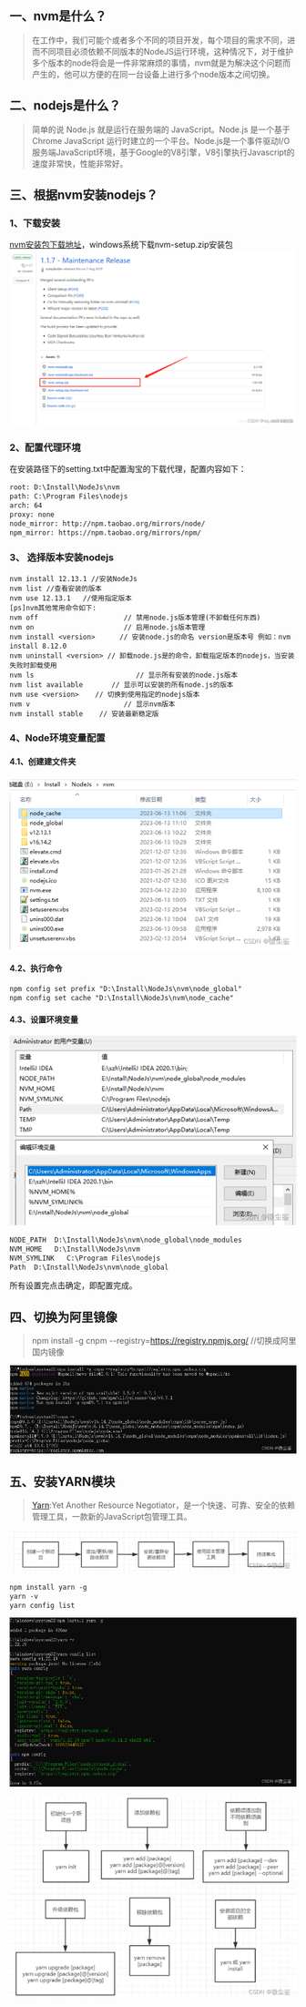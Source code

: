 ## 一、nvm是什么？
> 在工作中，我们可能个或者多个不同的项目开发，每个项目的需求不同，进而不同项目必须依赖不同版本的NodeJS运行环境，这种情况下，对于维护多个版本的node将会是一件非常麻烦的事情，nvm就是为解决这个问题而产生的，他可以方便的在同一台设备上进行多个node版本之间切换。

## 二、nodejs是什么？
>简单的说 Node.js 就是运行在服务端的 JavaScript。Node.js 是一个基于Chrome JavaScript 运行时建立的一个平台。Node.js是一个事件驱动I/O服务端JavaScript环境，基于Google的V8引擎，V8引擎执行Javascript的速度非常快，性能非常好。
## 三、根据nvm安装nodejs？
### 1、下载安装
[nvm安装包下载地址](https://github.com/coreybutler/nvm-windows/releases)，windows系统下载nvm-setup.zip安装包![NVM下载](../../assets/imgs/front/6c9a04887b7a40b1946afbd5391ddff2.png)

### 2、配置代理环境
在安装路径下的setting.txt中配置淘宝的下载代理，配置内容如下：
```
root: D:\Install\NodeJs\nvm
path: C:\Program Files\nodejs
arch: 64 
proxy: none
node_mirror: http://npm.taobao.org/mirrors/node/
npm_mirror: https://npm.taobao.org/mirrors/npm/
```
### 3、 选择版本安装nodejs
```
nvm install 12.13.1 //安装NodeJs 
nvm list //查看安装的版本 
nvm use 12.13.1   //使用指定版本 
[ps]nvm其他常用命令如下:  
nvm off                     // 禁用node.js版本管理(不卸载任何东西)  
nvm on                      // 启用node.js版本管理 
nvm install <version>      // 安装node.js的命名 version是版本号 例如：nvm install 8.12.0 
nvm uninstall <version> // 卸载node.js是的命令，卸载指定版本的nodejs，当安装失败时卸载使用 
nvm ls                         // 显示所有安装的node.js版本 
nvm list available       // 显示可以安装的所有node.js的版本 
nvm use <version>    // 切换到使用指定的nodejs版本  
nvm v                       // 显示nvm版本 
nvm install stable    // 安装最新稳定版 
```

### 4、Node环境变量配置
#### 4.1、创建建文件夹
![创建目录](../../assets/imgs/front/8b5146b0cc834fc0a024701cb3d8e8c5.png)
#### 4.2、执行命令
```
npm config set prefix "D:\Install\NodeJs\nvm\node_global" 
npm config set cache "D:\Install\NodeJs\nvm\node_cache"
```

#### 4.3、设置环境变量
![环境变量配置](../../assets/imgs/front/b64e660946a6446fbcd529afcfeee186.png)
```
NODE_PATH  D:\Install\NodeJs\nvm\node_global\node_modules 
NVM_HOME   D:\Install\NodeJs\nvm 
NVM_SYMLINK   C:\Program Files\nodejs 
Path  D:\Install\NodeJs\nvm\node_global
```

所有设置完点击确定，即配置完成。
## 四、切换为阿里镜像
>npm install -g cnpm --registry=https://registry.npmjs.org/ //切换成阿里国内镜像
>
![切换安装](../../assets/imgs/front/281eca5e6da94e2fb73823a873e09bb5.png)
## 五、安装YARN模块
>[Yarn](https://yarn.bootcss.com/docs/usage/):Yet Another Resource Negotiator，是一个快速、可靠、安全的依赖管理工具，一款新的JavaScript包管理工具。
>
![Yarn工作流](../../assets/imgs/front/dc17a42ae7464d18adae5f93177029b3.png)
```
npm install yarn -g  
yarn -v 
yarn config list
```

![Yarn安装](../../assets/imgs/front/32b68f22286c486ca7688db871dd9cb0.png)

![Yarn使用方法](../../assets/imgs/front/734a6c113b064b0ca5f3df3f16dbde2e.png)